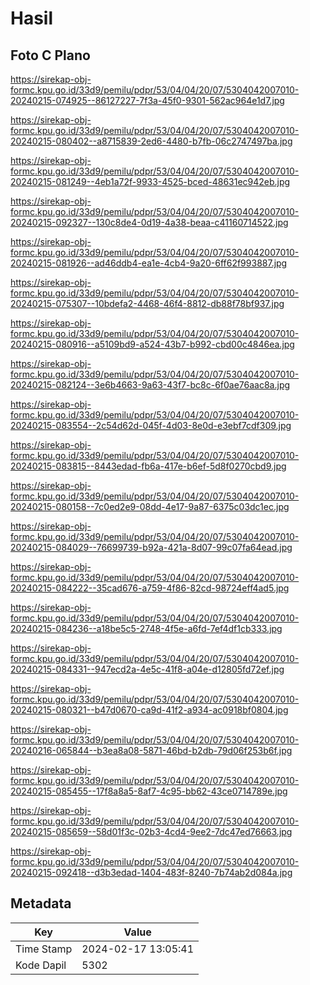 # Hasil

## Foto C Plano

https://sirekap-obj-formc.kpu.go.id/33d9/pemilu/pdpr/53/04/04/20/07/5304042007010-20240215-074925--86127227-7f3a-45f0-9301-562ac964e1d7.jpg

https://sirekap-obj-formc.kpu.go.id/33d9/pemilu/pdpr/53/04/04/20/07/5304042007010-20240215-080402--a8715839-2ed6-4480-b7fb-06c2747497ba.jpg

https://sirekap-obj-formc.kpu.go.id/33d9/pemilu/pdpr/53/04/04/20/07/5304042007010-20240215-081249--4eb1a72f-9933-4525-bced-48631ec942eb.jpg

https://sirekap-obj-formc.kpu.go.id/33d9/pemilu/pdpr/53/04/04/20/07/5304042007010-20240215-092327--130c8de4-0d19-4a38-beaa-c41160714522.jpg

https://sirekap-obj-formc.kpu.go.id/33d9/pemilu/pdpr/53/04/04/20/07/5304042007010-20240215-081926--ad46ddb4-ea1e-4cb4-9a20-6ff62f993887.jpg

https://sirekap-obj-formc.kpu.go.id/33d9/pemilu/pdpr/53/04/04/20/07/5304042007010-20240215-075307--10bdefa2-4468-46f4-8812-db88f78bf937.jpg

https://sirekap-obj-formc.kpu.go.id/33d9/pemilu/pdpr/53/04/04/20/07/5304042007010-20240215-080916--a5109bd9-a524-43b7-b992-cbd00c4846ea.jpg

https://sirekap-obj-formc.kpu.go.id/33d9/pemilu/pdpr/53/04/04/20/07/5304042007010-20240215-082124--3e6b4663-9a63-43f7-bc8c-6f0ae76aac8a.jpg

https://sirekap-obj-formc.kpu.go.id/33d9/pemilu/pdpr/53/04/04/20/07/5304042007010-20240215-083554--2c54d62d-045f-4d03-8e0d-e3ebf7cdf309.jpg

https://sirekap-obj-formc.kpu.go.id/33d9/pemilu/pdpr/53/04/04/20/07/5304042007010-20240215-083815--8443edad-fb6a-417e-b6ef-5d8f0270cbd9.jpg

https://sirekap-obj-formc.kpu.go.id/33d9/pemilu/pdpr/53/04/04/20/07/5304042007010-20240215-080158--7c0ed2e9-08dd-4e17-9a87-6375c03dc1ec.jpg

https://sirekap-obj-formc.kpu.go.id/33d9/pemilu/pdpr/53/04/04/20/07/5304042007010-20240215-084029--76699739-b92a-421a-8d07-99c07fa64ead.jpg

https://sirekap-obj-formc.kpu.go.id/33d9/pemilu/pdpr/53/04/04/20/07/5304042007010-20240215-084222--35cad676-a759-4f86-82cd-98724eff4ad5.jpg

https://sirekap-obj-formc.kpu.go.id/33d9/pemilu/pdpr/53/04/04/20/07/5304042007010-20240215-084236--a18be5c5-2748-4f5e-a6fd-7ef4df1cb333.jpg

https://sirekap-obj-formc.kpu.go.id/33d9/pemilu/pdpr/53/04/04/20/07/5304042007010-20240215-084331--947ecd2a-4e5c-41f8-a04e-d12805fd72ef.jpg

https://sirekap-obj-formc.kpu.go.id/33d9/pemilu/pdpr/53/04/04/20/07/5304042007010-20240215-080321--b47d0670-ca9d-41f2-a934-ac0918bf0804.jpg

https://sirekap-obj-formc.kpu.go.id/33d9/pemilu/pdpr/53/04/04/20/07/5304042007010-20240216-065844--b3ea8a08-5871-46bd-b2db-79d06f253b6f.jpg

https://sirekap-obj-formc.kpu.go.id/33d9/pemilu/pdpr/53/04/04/20/07/5304042007010-20240215-085455--17f8a8a5-8af7-4c95-bb62-43ce0714789e.jpg

https://sirekap-obj-formc.kpu.go.id/33d9/pemilu/pdpr/53/04/04/20/07/5304042007010-20240215-085659--58d01f3c-02b3-4cd4-9ee2-7dc47ed76663.jpg

https://sirekap-obj-formc.kpu.go.id/33d9/pemilu/pdpr/53/04/04/20/07/5304042007010-20240215-092418--d3b3edad-1404-483f-8240-7b74ab2d084a.jpg


## Metadata

| Key        | Value               |
| ---------- | ------------------- |
| Time Stamp | 2024-02-17 13:05:41 |
| Kode Dapil | 5302                |



